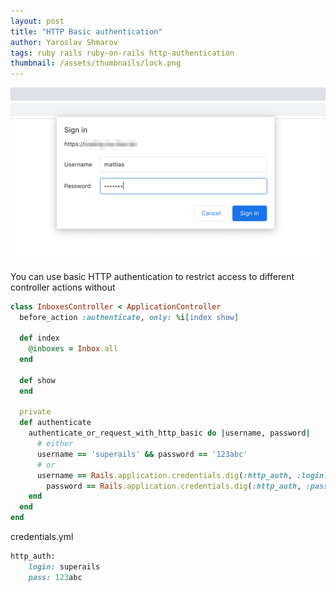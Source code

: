 ```yaml
---
layout: post
title: "HTTP Basic authentication"
author: Yaroslav Shmarov
tags: ruby rails ruby-on-rails http-authentication
thumbnail: /assets/thumbnails/lock.png
---
```


![http-authentication-example](assets/images/http-basic-auth-example.png)

You can use basic HTTP authentication to restrict access to different controller actions without 

```ruby
class InboxesController < ApplicationController
  before_action :authenticate, only: %i[index show]

  def index
    @inboxes = Inbox.all
  end

  def show
  end

  private
  def authenticate
    authenticate_or_request_with_http_basic do |username, password|
      # either
      username == 'superails' && password == '123abc' 
      # or
      username == Rails.application.credentials.dig(:http_auth, :login) && 
        password == Rails.application.credentials.dig(:http_auth, :pass)
    end
  end
end
```

credentials.yml
```ruby
http_auth:
	login: superails
	pass: 123abc
```